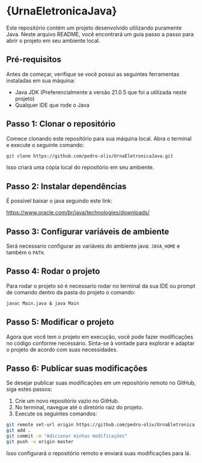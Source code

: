# {UrnaEletronicaJava}

Este repositório contém um projeto desenvolvido utilizando puramente Java. Neste arquivo README, você encontrará um guia passo a passo para abrir o projeto em seu ambiente local.

## Pré-requisitos

Antes de começar, verifique se você possui as seguintes ferramentas instaladas em sua máquina:

- Java JDK (Preferencialmente a versão 21.0.5 que foi a utilizada neste projeto)
- Qualquer IDE que rode o Java

## Passo 1: Clonar o repositório

Comece clonando este repositório para sua máquina local. Abra o terminal e execute o seguinte comando:

```bash
git clone https://github.com/pedro-oliv/UrnaEletronicaJava.git
```

Isso criará uma cópia local do repositório em seu ambiente.

## Passo 2: Instalar dependências

É possível baixar o java seguindo este link:

https://www.oracle.com/br/java/technologies/downloads/


## Passo 3: Configurar variáveis de ambiente

Será necessario configurar as variáveis do ambiente java: `JAVA_HOME` e também o `PATH`.

## Passo 4: Rodar o projeto

Para rodar o projeto só é necessario rodar no terminal da sua IDE ou prompt de comando dentro da pasta do projeto o comando:

```bash
javac Main.java & java Main
```

## Passo 5: Modificar o projeto

Agora que você tem o projeto em execução, você pode fazer modificações no código conforme necessário. Sinta-se à vontade para explorar e adaptar o projeto de acordo com suas necessidades.

## Passo 6: Publicar suas modificações

Se desejar publicar suas modificações em um repositório remoto no GitHub, siga estes passos:

1. Crie um novo repositório vazio no GitHub.
2. No terminal, navegue até o diretório raiz do projeto.
3. Execute os seguintes comandos:

```bash
git remote set-url origin https://github.com/pedro-oliv/UrnaEletronica.git
git add .
git commit -m "Adicionar minhas modificações"
git push -u origin master
```

Isso configurará o repositório remoto e enviará suas modificações para lá.
